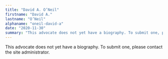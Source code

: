 ```yaml
---
title: "David A. O’Neil"
firstname: "David A."
lastname: "O’Neil"
alphaname: "oneil-david-a"
date: "2020-11-30"
summary: "This advocate does not yet have a biography. To submit one, please contact the site administrator."
---
```

This advocate does not yet have a biography. To submit one, please contact the site administrator.

